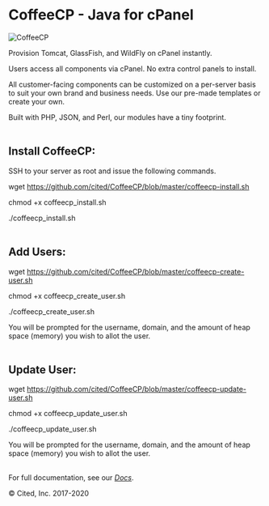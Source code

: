 # CoffeeCP - Java for cPanel

![CoffeeCP](https://www.acugis.com/coffeecp/assets/img/logo.jpg)



Provision Tomcat, GlassFish, and WildFly on cPanel instantly. 

Users access all components via cPanel. No extra control panels to install. 

All customer-facing components can be customized on a per-server basis to suit your own brand and business needs. Use our pre-made templates or create your own.

Built with PHP, JSON, and Perl, our modules have a tiny footprint.   <br /><br />




## Install CoffeeCP:

 

SSH to your server as root and issue the following commands.

 

wget https://github.com/cited/CoffeeCP/blob/master/coffeecp-install.sh

chmod +x coffeecp_install.sh

./coffeecp_install.sh <br /><br />

 
## Add Users:

 

wget https://github.com/cited/CoffeeCP/blob/master/coffeecp-create-user.sh

chmod +x coffeecp_create_user.sh

./coffeecp_create_user.sh


 

You will be prompted for the username, domain, and the amount of heap space (memory) you wish to allot the user. <br /><br />

 
## Update User:

 

wget https://github.com/cited/CoffeeCP/blob/master/coffeecp-update-user.sh

chmod +x coffeecp_update_user.sh

./coffeecp_update_user.sh

 

You will be prompted for the username, domain, and the amount of heap space (memory) you wish to allot the user. <br /><br />

 

For full documentation, see our *[Docs](https://www.acugis.com/coffeecp/docs/)*.

&copy; Cited, Inc. 2017-2020
